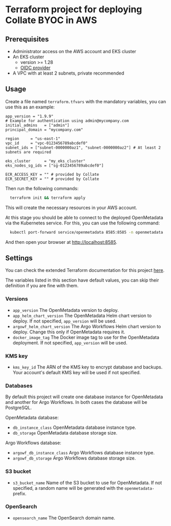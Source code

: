# Terraform project for deploying Collate BYOC in AWS

## Prerequisites

- Administrator access on the AWS account and EKS cluster
- An EKS cluster
  - version >= 1.28
  - [OIDC provider](https://docs.aws.amazon.com/eks/latest/userguide/enable-iam-roles-for-service-accounts.html)
- A VPC with at least 2 subnets, private recommended

## Usage

Create a file named `terraform.tfvars` with the mandatory variables, you can use this as an example:

```hcl
app_version = "1.9.9"
# Example for authentication using admin@mycompany.com
initial_admins   = ["admin"] 
principal_domain = "mycompany.com"

region     = "us-east-1"
vpc_id     = "vpc-0123456789abcdef0"
subnet_ids = ["subnet-0000000az1", "subnet-0000000az2"] # At least 2 subnets are required

eks_cluster      = "my_eks_cluster"
eks_nodes_sg_ids = ["sg-0123456789abcdef0"]

ECR_ACCESS_KEY = "" # provided by Collate
ECR_SECRET_KEY = "" # provided by Collate
```

Then run the following commands:

```bash
  terraform init && terraform apply
```

This will create the necessary resources in your AWS account. 

At this stage you should be able to connect to the deployed OpenMetadata via the Kubernetes service. For this, you can use the following command:

```bash
  kubectl port-forward service/openmetadata 8585:8585 -n openmetadata
```

And then open your browser at <http://localhost:8585>.


## Settings

You can check the extended Terraform documentation for this project [here](README_terraform_docs.md).

The variables listed in this section have default values, you can skip their definition if you are fine with them.

### Versions

 - `app_version` The OpenMetadata version to deploy.
 - `app_helm_chart_version` The OpenMetadata Helm chart version to deploy. If not specified, `app_version` will be used.
 - `argowf_helm_chart_version` The Argo Workflows Helm chart version to deploy. Change this only if OpenMetadata requires it.
 - `docker_image_tag` The Docker image tag to use for the OpenMetadata deployment. If not specified, `app_version` will be used.

### KMS key

- `kms_key_id` The ARN of the KMS key to encrypt database and backups. Your account's default KMS key will be used if not specified.

### Databases

By default this project will create one database instance for OpenMetadata and another for Argo Workflows. In both cases the database will be PostgreSQL.

OpenMetadata database:

- `db_instance_class` OpenMetadata database instance type.
- `db_storage` OpenMetadata database storage size.

Argo Workflows database:

- `argowf_db_instance_class` Argo Workflows database instance type.
- `argowf_db_storage` Argo Workflows database storage size.
 
### S3 bucket

- `s3_bucket_name` Name of the S3 bucket to use for OpenMetadata. If not specified, a random name will be generated with the `openmetadata-` prefix.

### OpenSearch

- `opensearch_name` The OpenSearch domain name.
